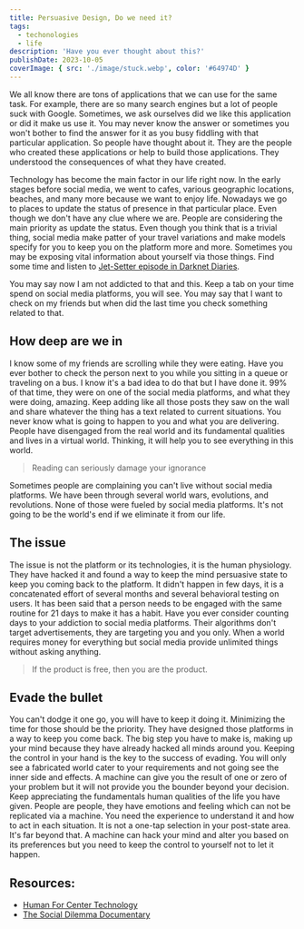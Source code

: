 ```yaml
---
title: Persuasive Design, Do we need it?
tags:
  - techonologies
  - life
description: 'Have you ever thought about this?'
publishDate: 2023-10-05
coverImage: { src: './image/stuck.webp', color: '#64974D' }
---
```


We all know there are tons of applications that we can use for the same task. For example, there are so many search engines but a lot of people suck with Google. Sometimes, we ask ourselves did we like this application or did it make us use it. You may never know the answer or sometimes you won't bother to find the answer for it as you busy fiddling with that particular application.
So people have thought about it. They are the people who created these applications or help to build those applications. They understood the consequences of what they have created.

Technology has become the main factor in our life right now. In the early stages before social media, we went to cafes, various geographic locations, beaches, and many more because we want to enjoy life. Nowadays we go to places to update the status of presence in that particular place. Even though we don't have any clue where we are. People are considering the main priority as update the status. Even though you think that is a trivial thing, social media make patter of your travel variations and make models specify for you to keep you on the platform more and more. Sometimes you may be exposing vital information about yourself via those things. Find some time and listen to [Jet-Setter episode in Darknet Diaries](https://darknetdiaries.com/episode/84/).

You may say now I am not addicted to that and this. Keep a tab on your time spend on social media platforms, you will see. You may say that I want to check on my friends but when did the last time you check something related to that.

<h2>How deep are we in</h2>

I know some of my friends are scrolling while they were eating. Have you ever bother to check the person next to you while you sitting in a queue or traveling on a bus. I know it's a bad idea to do that but I have done it. 99% of that time, they were on one of the social media platforms, and what they were doing, amazing. Keep adding like all those posts they saw on the wall and share whatever the thing has a text related to current situations. You never know what is going to happen to you and what you are delivering. People have disengaged from the real world and its fundamental qualities and lives in a virtual world. Thinking, it will help you to see everything in this world.

> Reading can seriously damage your ignorance

Sometimes people are complaining you can't live without social media platforms. We have been through several world wars, evolutions, and revolutions. None of those were fueled by social media platforms. It's not going to be the world's end if we eliminate it from our life.

<h2>The issue</h2>

The issue is not the platform or its technologies, it is the human physiology. They have hacked it and found a way to keep the mind persuasive state to keep you coming back to the platform. It didn't happen in few days, it is a concatenated effort of several months and several behavioral testing on users. It has been said that a person needs to be engaged with the same routine for 21 days to make it has a habit. Have you ever consider counting days to your addiction to social media platforms. Their algorithms don't target advertisements, they are targeting you and you only. When a world requires money for everything but social media provide unlimited things without asking anything.

> If the product is free, then you are the product.

<h2>Evade the bullet</h2>

You can't dodge it one go, you will have to keep it doing it. Minimizing the time for those should be the priority. They have designed those platforms in a way to keep you come back. The big step you have to make is, making up your mind because they have already hacked all minds around you. Keeping the control in your hand is the key to the success of evading. You will only see a fabricated world cater to your requirements and not going see the inner side and effects. A machine can give you the result of one or zero of your problem but it will not provide you the bounder beyond your decision.
Keep appreciating the fundamentals human qualities of the life you have given. People are people, they have emotions and feeling which can not be replicated via a machine. You need the experience to understand it and how to act in each situation. It is not a one-tap selection in your post-state area. It's far beyond that. A machine can hack your mind and alter you based on its preferences but you need to keep the control to yourself not to let it happen.

## Resources:

- [Human For Center Technology](https://www.humanetech.com/who-we-are#our-story)
- [The Social Dilemma Documentary](https://www.thesocialdilemma.com/)
